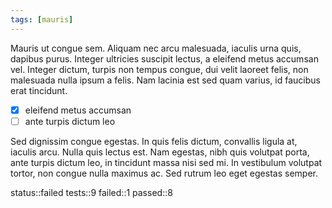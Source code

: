 ```yaml
---
tags: [mauris]
---
```


Mauris ut congue sem. Aliquam nec arcu malesuada, iaculis urna quis, dapibus purus. Integer ultricies suscipit lectus, a eleifend metus accumsan vel. Integer dictum, turpis non tempus congue, dui velit laoreet felis, non malesuada nulla ipsum a felis. Nam lacinia est sed quam varius, id faucibus erat tincidunt.

- [x] eleifend metus accumsan
- [ ] ante turpis dictum leo

Sed dignissim congue egestas. In quis felis dictum, convallis ligula at, iaculis arcu. Nulla quis lectus est. Nam egestas, nibh quis volutpat porta, ante turpis dictum leo, in tincidunt massa nisi sed mi. In vestibulum volutpat tortor, non congue nulla maximus ac. Sed rutrum leo eget egestas semper.

status::failed
tests::9
failed::1
passed::8